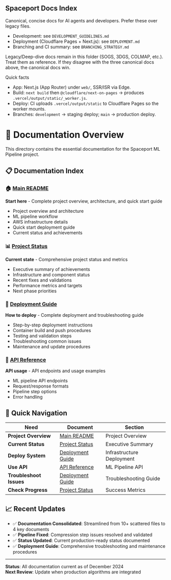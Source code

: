 ## Spaceport Docs Index

Canonical, concise docs for AI agents and developers. Prefer these over legacy files.

- Development: see `DEVELOPMENT_GUIDELINES.md`
- Deployment (Cloudflare Pages + Next.js): see `DEPLOYMENT.md`
- Branching and CI summary: see `BRANCHING_STRATEGY.md`

Legacy/Deep-dive docs remain in this folder (SOGS, 3DGS, COLMAP, etc.). Treat them as reference. If they disagree with the three canonical docs above, the canonical docs win.

Quick facts
- App: Next.js (App Router) under `web/`, SSR/ISR via Edge.
- Build: `next build` then `@cloudflare/next-on-pages` → produces `.vercel/output/static/_worker.js`.
- Deploy: CI uploads `.vercel/output/static` to Cloudflare Pages so the worker mounts.
- Branches: `development` → staging deploy; `main` → production deploy.
# 📖 Documentation Overview

This directory contains the essential documentation for the Spaceport ML Pipeline project.

## 📋 Documentation Index

### 🏠 [Main README](../README.md)
**Start here** - Complete project overview, architecture, and quick start guide
- Project overview and architecture
- ML pipeline workflow  
- AWS infrastructure details
- Quick start deployment guide
- Current status and achievements

### 📊 [Project Status](PROJECT_STATUS.md) 
**Current state** - Comprehensive project status and metrics
- Executive summary of achievements
- Infrastructure and component status
- Recent fixes and validations
- Performance metrics and targets
- Next phase priorities

### 🚀 [Deployment Guide](../DEPLOYMENT.md)
**How to deploy** - Complete deployment and troubleshooting guide  
- Step-by-step deployment instructions
- Container build and push procedures
- Testing and validation steps
- Troubleshooting common issues
- Maintenance and update procedures

### 🔌 [API Reference](api.md)
**API usage** - API endpoints and usage examples
- ML pipeline API endpoints
- Request/response formats
- Pipeline step options
- Error handling

## 🎯 Quick Navigation

| Need | Document | Section |
|------|----------|---------|
| **Project Overview** | [Main README](../README.md) | Project Overview |
| **Current Status** | [Project Status](PROJECT_STATUS.md) | Executive Summary |
| **Deploy System** | [Deployment Guide](../DEPLOYMENT.md) | Infrastructure Deployment |
| **Use API** | [API Reference](api.md) | ML Pipeline API |
| **Troubleshoot Issues** | [Deployment Guide](../DEPLOYMENT.md) | Troubleshooting Guide |
| **Check Progress** | [Project Status](PROJECT_STATUS.md) | Success Metrics |

## 📈 Recent Updates

- ✅ **Documentation Consolidated**: Streamlined from 10+ scattered files to 4 key documents
- ✅ **Pipeline Fixed**: Compression step issues resolved and validated  
- ✅ **Status Updated**: Current production-ready status documented
- ✅ **Deployment Guide**: Comprehensive troubleshooting and maintenance procedures

---

**Status**: All documentation current as of December 2024  
**Next Review**: Update when production algorithms are integrated 